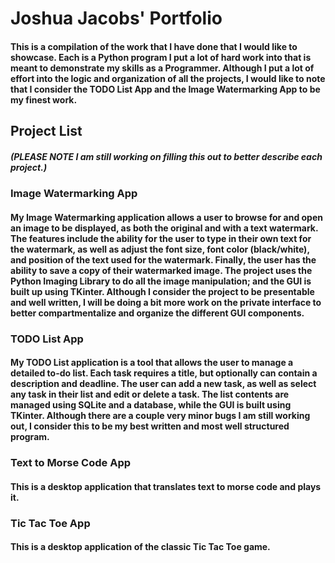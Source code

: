 # Joshua Jacobs' Portfolio

#### This is a compilation of the work that I have done that I would like to showcase. Each is a Python program I put a lot of hard work into that is meant to demonstrate my skills as a Programmer. Although I put a lot of effort into the logic and organization of all the projects, I would like to note that I consider the TODO List App and the Image Watermarking App to be my finest work.

## Project List

##### (*PLEASE NOTE* I am still working on filling this out to better describe each project.)

### Image Watermarking App

#### My Image Watermarking application allows a user to browse for and open an image to be displayed, as both the original and with a text watermark. The features include the ability for the user to type in their own text for the watermark, as well as adjust the font size, font color (black/white), and position of the text used for the watermark. Finally, the user has the ability to save a copy of their watermarked image. The project uses the Python Imaging Library to do all the image manipulation; and the GUI is built up using TKinter. Although I consider the project to be presentable and well written, I will be doing a bit more work on the private interface to better compartmentalize and organize the different GUI components.

### TODO List App

#### My TODO List application is a tool that allows the user to manage a detailed to-do list. Each task requires a title, but optionally can contain a description and deadline. The user can add a new task, as well as select any task in their list and edit or delete a task. The list contents are managed using SQLite and a database, while the GUI is built using TKinter. Although there are a couple very minor bugs I am still working out, I consider this to be my best written and most well structured program.

### Text to Morse Code App

#### This is a desktop application that translates text to morse code and plays it.

### Tic Tac Toe App

#### This is a desktop application of the classic Tic Tac Toe game.